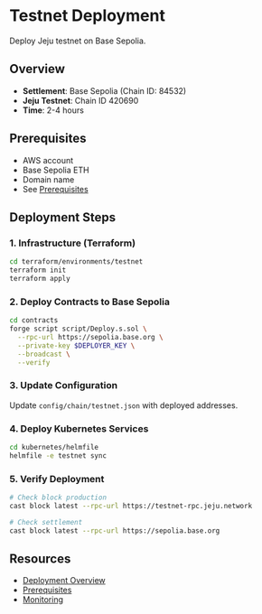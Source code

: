 # Testnet Deployment

Deploy Jeju testnet on Base Sepolia.

## Overview

- **Settlement**: Base Sepolia (Chain ID: 84532)
- **Jeju Testnet**: Chain ID 420690
- **Time**: 2-4 hours

## Prerequisites

- AWS account
- Base Sepolia ETH
- Domain name
- See [Prerequisites](./prerequisites.md)

## Deployment Steps

### 1. Infrastructure (Terraform)

```bash
cd terraform/environments/testnet
terraform init
terraform apply
```

### 2. Deploy Contracts to Base Sepolia

```bash
cd contracts
forge script script/Deploy.s.sol \
  --rpc-url https://sepolia.base.org \
  --private-key $DEPLOYER_KEY \
  --broadcast \
  --verify
```

### 3. Update Configuration

Update `config/chain/testnet.json` with deployed addresses.

### 4. Deploy Kubernetes Services

```bash
cd kubernetes/helmfile
helmfile -e testnet sync
```

### 5. Verify Deployment

```bash
# Check block production
cast block latest --rpc-url https://testnet-rpc.jeju.network

# Check settlement
cast block latest --rpc-url https://sepolia.base.org
```

## Resources

- [Deployment Overview](./overview.md)
- [Prerequisites](./prerequisites.md)
- [Monitoring](./monitoring.md)


